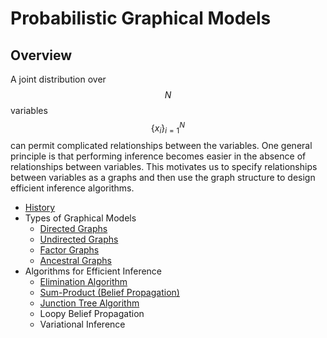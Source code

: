 # Probabilistic Graphical Models

## Overview

A joint distribution over $$N$$ variables $$\{x_i\}_{i=1}^N$$ can permit complicated relationships
between the variables. One general principle is that performing inference
becomes easier in the absence of relationships between variables. This motivates
us to specify relationships between variables as a graphs and then use the graph
structure to design efficient inference algorithms.

- [History](probabilistic_graphical_models/history.md)
- Types of Graphical Models
    - [Directed Graphs](probabilistic_graphical_models/directed_graphical_models.md)
    - [Undirected Graphs](probabilistic_graphical_models/undirected_graphical_models.md)
    - [Factor Graphs](probabilistic_graphical_models/factor_graphical_models.md)
    - [Ancestral Graphs](probabilistic_graphical_models/ancestral_graphical_models.md)
- Algorithms for Efficient Inference
    - [Elimination Algorithm](probabilistic_graphical_models/elimination_algorithm.md)
    - [Sum-Product (Belief Propagation)](probabilistic_graphical_models/belief_propagation.md)
    - [Junction Tree Algorithm](probabilistic_graphical_models/junction_tree_algorithm.md)
    - Loopy Belief Propagation
    - Variational Inference
    
